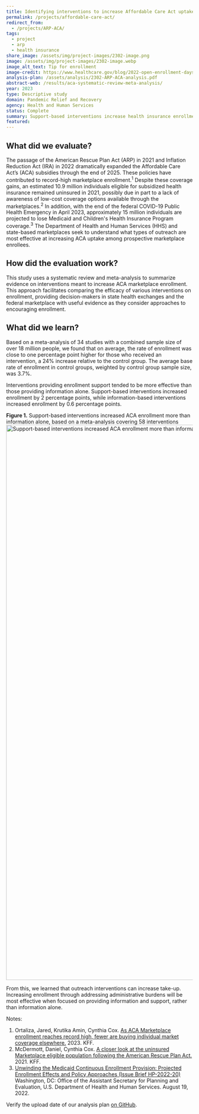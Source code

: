 ```yaml
---
title: Identifying interventions to increase Affordable Care Act uptake through a systematic review and meta-analysis
permalink: /projects/affordable-care-act/
redirect_from:
  - /projects/ARP-ACA/
tags:
  - project
  - arp
  - health insurance
share_image: /assets/img/project-images/2302-image.png
image: /assets/img/project-images/2302-image.webp
image_alt_text: Tip for enrollment
image-credit: https://www.healthcare.gov/blog/2022-open-enrollment-days-away/
analysis-plan: /assets/analysis/2302-ARP-ACA-analysis.pdf
abstract-web: /results/aca-systematic-review-meta-analysis/
year: 2023
type: Descriptive study
domain: Pandemic Relief and Recovery
agency: Health and Human Services
status: Complete
summary: Support-based interventions increase health insurance enrollment
featured:
---
```


## What did we evaluate?

The passage of the American Rescue Plan Act (ARP) in 2021 and Inflation Reduction Act (IRA) in 2022 dramatically expanded the Affordable Care Act’s (ACA) subsidies through the end of 2025. These policies have contributed to record-high marketplace enrollment.<sup>1</sup> Despite these coverage gains, an estimated 10.9 million individuals eligible for subsidized health insurance remained uninsured in 2021, possibly due in part to a lack of awareness of low-cost coverage options available through the marketplaces.<sup>2</sup> In addition, with the end of the federal COVID-19 Public Health Emergency in April 2023, approximately 15 million individuals are projected to lose Medicaid and Children's Health Insurance Program coverage.<sup>3</sup> The Department of Health and Human Services (HHS) and state-based marketplaces seek to understand what types of outreach are most effective at increasing ACA uptake among prospective marketplace enrollees.

## How did the evaluation work?

This study uses a systematic review and meta-analysis to summarize evidence on interventions meant to increase ACA marketplace enrollment. This approach facilitates comparing the efficacy of various interventions on enrollment, providing decision-makers in state health exchanges and the federal marketplace with useful evidence as they consider approaches to encouraging enrollment.

## What did we learn?

Based on a meta-analysis of 34 studies with a combined sample size of over 18 million people, we found that on average, the rate of enrollment was close to one percentage point higher for those who received an intervention, a 24% increase relative to the control group. The average base rate of enrollment in control groups, weighted by control group sample size, was 3.7%.

Interventions providing enrollment support tended to be more effective than those providing information alone. Support-based interventions increased enrollment by 2 percentage points, while information-based interventions increased enrollment by 0.6 percentage points.

<b>Figure 1.</b> Support-based interventions increased ACA enrollment more than information alone, based on a meta-analysis covering 58 interventions
<img src="{{ '/assets/img/project-images/2302-aca-results-graph.svg' | prepend: site.baseurl }}" alt="Support-based interventions increased ACA enrollment more than information alone, based on a meta-analysis covering 58 interventions" width="1500">

From this, we learned that outreach interventions can increase take-up. Increasing enrollment through addressing administrative burdens will be most effective when focused on providing information and support, rather than information alone.

Notes:

1. Ortaliza, Jared, Krutika Amin, Cynthia Cox. <a class="usa-link usa-link--external" href="https://www.kff.org/private-insurance/issue-brief/as-aca-marketplace-enrollment-reaches-record-high-fewer-are-buying-individual-market-coverage-elsewhere/">As ACA Marketplace enrollment reaches record high, fewer are buying individual market coverage elsewhere.</a> 2023. KFF.
2. McDermott, Daniel, Cynthia Cox. <a class="usa-link usa-link--external" href="https://www.kff.org/private-insurance/issue-brief/a-closer-look-at-the-uninsured-marketplace-eligible-population-following-the-american-rescue-plan-act/">A closer look at the uninsured Marketplace eligible population following the American Rescue Plan Act.</a> 2021. KFF.
3. <a class="usa-link usa-link--external" href="https://aspe.hhs.gov/sites/default/files/documents/dc73e82abf7fc26b6a8e5cc52ae42d48/aspe-end-mcaid-continuous-coverage.pdf">Unwinding the Medicaid Continuous Enrollment Provision: Projected Enrollment Effects and Policy Approaches (Issue Brief HP-2022-20)</a> Washington, DC: Office of the Assistant Secretary for Planning and Evaluation, U.S. Department of Health and Human Services. August 19, 2022.

Verify the upload date of our analysis plan <a class="usa-link usa-link--external" href="https://github.com/gsa-oes/office-of-evaluation-sciences/commits/master/assets/analysis/2302-ARP-ACA-analysis.pdf">on GitHub</a>.
